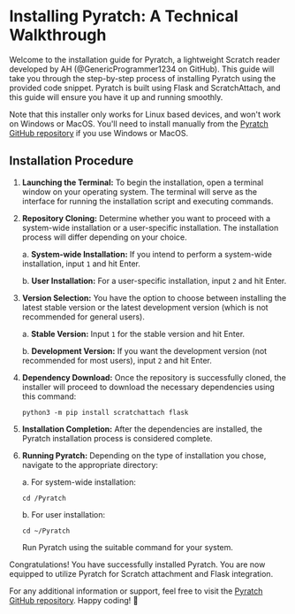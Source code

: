 # Installing Pyratch: A Technical Walkthrough

Welcome to the installation guide for Pyratch, a lightweight Scratch reader developed by AH (@GenericProgrammer1234 on GitHub). This guide will take you through the step-by-step process of installing Pyratch using the provided code snippet. Pyratch is built using Flask and ScratchAttach, and this guide will ensure you have it up and running smoothly.

Note that this installer only works for Linux based devices, and won't work on Windows or MacOS. You'll need to install manually from the [Pyratch GitHub repository](https://github.com/GenericProgrammer1234/Pyratch) if you use Windows or MacOS.
## Installation Procedure

1. **Launching the Terminal:**
   To begin the installation, open a terminal window on your operating system. The terminal will serve as the interface for running the installation script and executing commands.

2. **Repository Cloning:**
   Determine whether you want to proceed with a system-wide installation or a user-specific installation. The installation process will differ depending on your choice.

   a. **System-wide Installation:**
      If you intend to perform a system-wide installation, input `1` and hit Enter.

   b. **User Installation:**
      For a user-specific installation, input `2` and hit Enter.

3. **Version Selection:**
   You have the option to choose between installing the latest stable version or the latest development version (which is not recommended for general users).

   a. **Stable Version:**
      Input `1` for the stable version and hit Enter.

   b. **Development Version:**
      If you want the development version (not recommended for most users), input `2` and hit Enter.

4. **Dependency Download:**
   Once the repository is successfully cloned, the installer will proceed to download the necessary dependencies using this command:
   ```
   python3 -m pip install scratchattach flask
   ```

5. **Installation Completion:**
   After the dependencies are installed, the Pyratch installation process is considered complete.

6. **Running Pyratch:**
   Depending on the type of installation you chose, navigate to the appropriate directory:

   a. For system-wide installation:
      ```
      cd /Pyratch
      ```

   b. For user installation:
      ```
      cd ~/Pyratch
      ```

   Run Pyratch using the suitable command for your system.

Congratulations! You have successfully installed Pyratch. You are now equipped to utilize Pyratch for Scratch attachment and Flask integration.

For any additional information or support, feel free to visit the [Pyratch GitHub repository](https://github.com/GenericProgrammer1234/Pyratch). Happy coding! 🚀